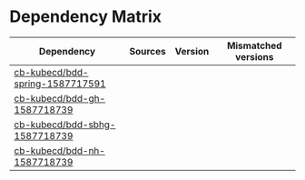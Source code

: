 # Dependency Matrix

Dependency | Sources | Version | Mismatched versions
---------- | ------- | ------- | -------------------
[cb-kubecd/bdd-spring-1587717591](https://github.com/cb-kubecd/bdd-spring-1587717591.git) |  | []() | 
[cb-kubecd/bdd-gh-1587718739](https://github.com/cb-kubecd/bdd-gh-1587718739.git) |  | []() | 
[cb-kubecd/bdd-sbhg-1587718739](https://github.com/cb-kubecd/bdd-sbhg-1587718739.git) |  | []() | 
[cb-kubecd/bdd-nh-1587718739](https://github.com/cb-kubecd/bdd-nh-1587718739.git) |  | []() | 
